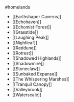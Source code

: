 #homelands

- [[Earthshaper Caverns]]
- [[Echohaven]]
- [[Echomist Forest]]
- [[Grasstide]]
- [[Laughing Peak]]
- [[Nightleaf]]
- [[Reddune]]
- [[Rotrest]]
- [[Shadowed Highlands]]
- [[Shadowmire]]
- [[Stoneclaw]]
- [[Sunbaked Expanse]]
- [[The Whispering Marshes]]
- [[Tranquil Canopy]]
- [[Valleybrook]]
- [[Waterscale]]